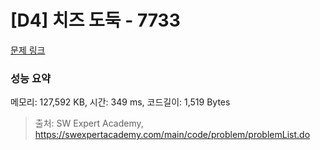 # [D4] 치즈 도둑 - 7733 

[문제 링크](https://swexpertacademy.com/main/code/problem/problemDetail.do?contestProbId=AWrDOdQqRCUDFARG) 

### 성능 요약

메모리: 127,592 KB, 시간: 349 ms, 코드길이: 1,519 Bytes



> 출처: SW Expert Academy, https://swexpertacademy.com/main/code/problem/problemList.do
